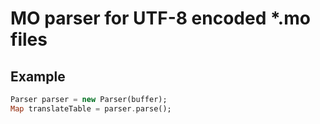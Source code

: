 # MO parser for UTF-8 encoded *.mo files

## Example

```dart
Parser parser = new Parser(buffer);
Map translateTable = parser.parse();
```
